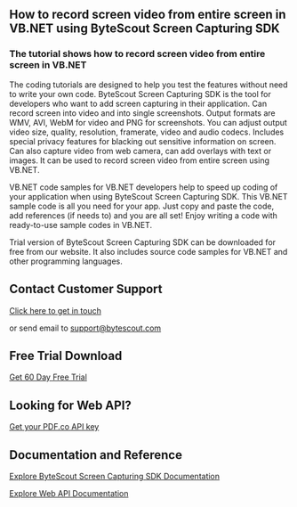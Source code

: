 ## How to record screen video from entire screen in VB.NET using ByteScout Screen Capturing SDK

### The tutorial shows how to record screen video from entire screen in VB.NET

The coding tutorials are designed to help you test the features without need to write your own code. ByteScout Screen Capturing SDK is the tool for developers who want to add screen capturing in their application. Can record screen into video and into single screenshots. Output formats are WMV, AVI, WebM for video and PNG for screenshots. You can adjust output video size, quality, resolution, framerate, video and audio codecs. Includes special privacy features for blacking out sensitive information on screen. Can also capture video from web camera, can add overlays with text or images. It can be used to record screen video from entire screen using VB.NET.

VB.NET code samples for VB.NET developers help to speed up coding of your application when using ByteScout Screen Capturing SDK. This VB.NET sample code is all you need for your app. Just copy and paste the code, add references (if needs to) and you are all set! Enjoy writing a code with ready-to-use sample codes in VB.NET.

Trial version of ByteScout Screen Capturing SDK can be downloaded for free from our website. It also includes source code samples for VB.NET and other programming languages.

## Contact Customer Support

[Click here to get in touch](https://bytescout.zendesk.com/hc/en-us/requests/new?subject=ByteScout%20Screen%20Capturing%20SDK%20Question)

or send email to [support@bytescout.com](mailto:support@bytescout.com?subject=ByteScout%20Screen%20Capturing%20SDK%20Question) 

## Free Trial Download

[Get 60 Day Free Trial](https://bytescout.com/download/web-installer?utm_source=github-readme)

## Looking for Web API? 

[Get your PDF.co API key](https://pdf.co/documentation/api?utm_source=github-readme)

## Documentation and Reference

[Explore ByteScout Screen Capturing SDK Documentation](https://bytescout.com/documentation/index.html?utm_source=github-readme)

[Explore Web API Documentation](https://pdf.co/documentation/api?utm_source=github-readme)